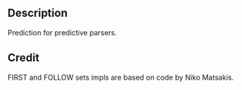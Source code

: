## Description

Prediction for predictive parsers.

## Credit

FIRST and FOLLOW sets impls are based on code by Niko Matsakis.